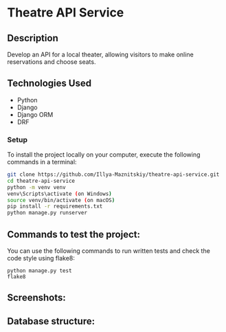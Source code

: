 # Theatre API Service

## Description
Develop an API for a local theater, allowing visitors to make online reservations and choose seats.

## Technologies Used
- Python
- Django
- Django ORM
- DRF


### Setup
To install the project locally on your computer, execute the following commands in a terminal:
```bash
git clone https://github.com/Illya-Maznitskiy/theatre-api-service.git
cd theatre-api-service
python -m venv venv
venv\Scripts\activate (on Windows)
source venv/bin/activate (on macOS)
pip install -r requirements.txt
python manage.py runserver
```

## Commands to test the project:
You can use the following commands to run written tests and check the code style using flake8:
```
python manage.py test
flake8
```

## Screenshots:

## Database structure:
